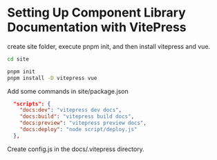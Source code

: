 # Setting Up Component Library Documentation with VitePress

create site folder, execute pnpm init, and then install vitepress and vue.

```sh
cd site

pnpm init
pnpm install -D vitepress vue
```

Add some commands in site/package.json

```json
  "scripts": {
    "docs:dev": "vitepress dev docs",
    "docs:build": "vitepress build docs",
    "docs:preview": "vitepress preview docs",
    "docs:deploy": "node script/deploy.js"
  },
```

Create config.js in the docs/.vitepress directory.
